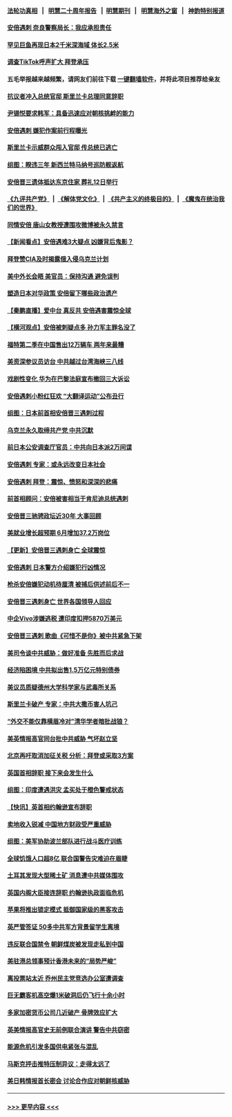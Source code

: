 #### [法轮功真相](https://github.com/gfw-breaker/truth/blob/master/README.md?t=0) &nbsp;&nbsp;|&nbsp;&nbsp; [明慧二十周年报告](https://github.com/gfw-breaker/mh-reports/blob/master/README.md?t=0) &nbsp;&nbsp;|&nbsp;&nbsp;[明慧期刊](https://github.com/gfw-breaker/mh-qikan) &nbsp;&nbsp;|&nbsp;&nbsp; [明慧海外之窗](https://github.com/gfw-breaker/mh-news/blob/master/README.md?t=0) &nbsp;&nbsp;|&nbsp;&nbsp; [神韵特别报道](https://github.com/gfw-breaker/mh-news/blob/master/shenyun.md?t=0)
#### [安倍遇刺 奈良警察局长：我应承担责任](../pages/nsc418/n13777272.md?t=07100401) 
#### [罕见巨鱼再现日本2千米深海域 体长2.5米](../pages/nsc418/n13777007.md?t=07100401) 
#### [调查TikTok呼声扩大 拜登承压](../pages/nsc418/n13777106.md?t=07100401) 
#### 五毛举报越来越频繁，请网友们前往下载 [一键翻墙软件](https://github.com/gfw-breaker/ssr-accounts)，并将此项目推荐给亲友
#### [抗议者冲入总统官邸 斯里兰卡总理同意辞职](../pages/nsc418/n13777175.md?t=07100401) 
#### [尹锡悦要求韩军：具备迅速应对朝核挑衅的能力](../pages/nsc418/n13777247.md?t=07100401) 
#### [安倍遇刺 嫌犯作案前行程曝光](../pages/nsc418/n13777123.md?t=07100401) 
#### [斯里兰卡示威群众闯入官邸 传总统已逃亡](../pages/nsc418/n13777054.md?t=07100401) 
#### [组图：睽违三年 新西兰特马纳号巡防舰返航](../pages/nsc418/n13776990.md?t=07100401) 
#### [安倍晋三遗体抵达东京住家 葬礼12日举行](../pages/nsc418/n13777018.md?t=07100401) 
#### [《九评共产党》](https://github.com/begood0513/9ping.md/blob/master/README.md) &nbsp;|&nbsp; [《解体党文化》](../../../../jtdwh.md/blob/master/README.md)  &nbsp;|&nbsp; [《共产主义的终极目的》](../../../../gczydzjmd.md/blob/master/README.md) &nbsp;|&nbsp; [《魔鬼在统治我们的世界》](../../../../mgztzwmdsj.md/blob/master/README.md) 
#### [同情安倍 唐山女教授遭围攻微博被永久禁言](../pages/nsc418/n13776964.md?t=07100401) 
#### [【新闻看点】安倍遇难3大疑点 凶嫌背后鬼影？](../pages/nsc418/n13776734.md?t=07100401) 
#### [拜登赞CIA及时揭露俄入侵乌克兰计划](../pages/nsc418/n13776924.md?t=07100401) 
#### [美中外长会晤 美官员：保持沟通 避免误判](../pages/nsc418/n13776804.md?t=07100401) 
#### [塑造日本对华政策 安倍留下哪些政治遗产](../pages/nsc418/n13776740.md?t=07100401) 
#### [【秦鹏直播】爱中台 真反共 安倍遇害震惊全球](../pages/nsc418/n13776745.md?t=07100401) 
#### [【横河观点】安倍被刺疑点多 孙力军主罪名没了](../pages/nsc418/n13776739.md?t=07100401) 
#### [福特第二季在中国售出12万辆车 两年来最糟](../pages/nsc418/n13776722.md?t=07100401) 
#### [美资深参议员访台 中共越过台湾海峡三八线](../pages/nsc418/n13776415.md?t=07100401) 
#### [戏剧性变化 华为在巴黎法庭宣布撤回三大诉讼](../pages/nsc418/n13776598.md?t=07100401) 
#### [安倍遇刺小粉红狂欢 “大翻译运动”公布丑行](../pages/nsc418/n13776436.md?t=07100401) 
#### [组图：日本前首相安倍晋三遇刺过程](../pages/nsc418/n13776566.md?t=07100401) 
#### [乌克兰永久取缔共产党 中共沉默](../pages/nsc418/n13776458.md?t=07100401) 
#### [前日本公安调查厅官员：中共向日本派2万间谍](../pages/nsc418/n13776590.md?t=07100401) 
#### [安倍遇刺 专家：或永远改变日本社会](../pages/nsc418/n13776614.md?t=07100401) 
#### [安倍遇刺 拜登：震惊、愤怒和深深的悲痛](../pages/nsc418/n13776525.md?t=07100401) 
#### [前首相顾问：安倍被害相当于肯尼迪总统遇刺](../pages/nsc418/n13776585.md?t=07100401) 
#### [安倍晋三驰骋政坛近30年 大事回顾](../pages/nsc418/n13776561.md?t=07100401) 
#### [美就业增长超预期 6月增加37.2万岗位](../pages/nsc418/n13776506.md?t=07100401) 
#### [【更新】安倍晋三遇刺身亡 全球震惊](../pages/nsc418/n13776111.md?t=07100401) 
#### [安倍遇刺 日本警方介绍嫌犯行凶情况](../pages/nsc418/n13776538.md?t=07100401) 
#### [枪杀安倍嫌犯动机待厘清 被捕后供述前后不一](../pages/nsc418/n13776482.md?t=07100401) 
#### [安倍晋三遇刺身亡 世界各国领导人回应](../pages/nsc418/n13776442.md?t=07100401) 
#### [中企Vivo涉嫌逃税 遭印度扣押5870万美元](../pages/nsc418/n13776375.md?t=07100401) 
#### [安倍晋三遇刺 歌曲《可惜不是你》被中共紧急下架](../pages/nsc418/n13776346.md?t=07100401) 
#### [美司令谈中共威胁：做好准备 先胜而后求战](../pages/nsc418/n13776303.md?t=07100401) 
#### [经济陷困境 中共拟出售1.5万亿元特别债券](../pages/nsc418/n13776080.md?t=07100401) 
#### [美议员质疑德州大学科学家与武毒所关系](../pages/nsc418/n13775988.md?t=07100401) 
#### [斯里兰卡破产 专家：中共大撒币害人坑己](../pages/nsc418/n13775779.md?t=07100401) 
#### [“外交不能仅靠横眉冷对”清华学者暗批战狼？](../pages/nsc418/n13775921.md?t=07100401) 
#### [美英情报高官同台批中共威胁 气坏赵立坚](../pages/nsc418/n13775893.md?t=07100401) 
#### [北京再吁取消加征关税 分析：拜登或采取3方案](../pages/nsc418/n13775620.md?t=07100401) 
#### [英国首相辞职 接下来会发生什么](../pages/nsc418/n13775710.md?t=07100401) 
#### [组图：印度遭遇洪灾 孟买处于橙色警戒状态](../pages/nsc418/n13775619.md?t=07100401) 
#### [【快讯】英首相约翰逊宣布辞职](../pages/nsc418/n13775622.md?t=07100401) 
#### [卖地收入锐减 中国地方财政受严重威胁](../pages/nsc418/n13775526.md?t=07100401) 
#### [组图：美军协助波兰部队进行战斗医疗训练](../pages/nsc418/n13774740.md?t=07100401) 
#### [全球饥饿人口超8亿 联合国警告灾难迫在眉睫](../pages/nsc418/n13775400.md?t=07100401) 
#### [土耳其发现大型稀土矿 消息遭中共媒体围攻](../pages/nsc418/n13775425.md?t=07100401) 
#### [英国内阁大臣接连辞职 约翰逊执政面临危机](../pages/nsc418/n13775193.md?t=07100401) 
#### [苹果将推出锁定模式 抵御国家级的黑客攻击](../pages/nsc418/n13775307.md?t=07100401) 
#### [英严管签证 50多中共军方背景留学生离境](../pages/nsc418/n13775291.md?t=07100401) 
#### [违反联合国禁令 朝鲜煤炭被发现走私到中国](../pages/nsc418/n13775248.md?t=07100401) 
#### [美驻港总领事预计香港未来的“局势严峻”](../pages/nsc418/n13775161.md?t=07100401) 
#### [离投票站太近 乔州民主党竞选办公室遭调查](../pages/nsc418/n13775068.md?t=07100401) 
#### [巨无霸客机高空爆1米破洞后仍飞行十余小时](../pages/nsc418/n13775155.md?t=07100401) 
#### [多家加密货币公司几近破产 骨牌效应扩大](../pages/nsc418/n13775137.md?t=07100401) 
#### [英美情报高官史无前例联合演讲 警告中共窃密](../pages/nsc418/n13775046.md?t=07100401) 
#### [能源危机引发多国供电紧张与混乱](../pages/nsc418/n13774951.md?t=07100401) 
#### [马斯克抨击推特压制异议：走得太远了](../pages/nsc418/n13774952.md?t=07100401) 
#### [美日韩情报首长密会 讨论合作应对朝鲜核威胁](../pages/nsc418/n13774996.md?t=07100401) 

----
#### [ >>> 更早内容 <<< ](../indexes/nsc418-earlier.md)
